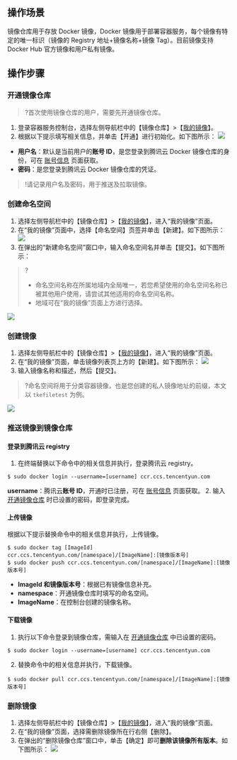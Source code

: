 ## 操作场景
镜像仓库用于存放 Docker 镜像，Docker 镜像用于部署容器服务，每个镜像有特定的唯一标识（镜像的 Registry 地址+镜像名称+镜像 Tag）。目前镜像支持 Docker Hub 官方镜像和用户私有镜像。

## 操作步骤

### 开通镜像仓库<span id="create"></span>
>?首次使用镜像仓库的用户，需要先开通镜像仓库。
>
1. 登录容器服务控制台，选择左侧导航栏中的【镜像仓库】>【[我的镜像](https://console.cloud.tencent.com/tke2/registry/user/self)】。
2. <span id="openDocker"></span>根据以下提示填写相关信息，并单击【开通】进行初始化。如下图所示：
![](https://main.qcloudimg.com/raw/eee4b432fe91f43a1f978963466e9b9c.png)
 - **用户名**：默认是当前用户的**账号 ID**，是您登录到腾讯云 Docker 镜像仓库的身份，可在 [账号信息](https://console.cloud.tencent.com/developer) 页面获取。
 - **密码**：是您登录到腾讯云 Docker 镜像仓库的凭证。
 >!请记录用户名及密码，用于推送及拉取镜像。

### 创建命名空间
1. 选择左侧导航栏中的【镜像仓库】>【[我的镜像](https://console.cloud.tencent.com/tke2/registry/user/self)】，进入“我的镜像”页面。
2. 在“我的镜像”页面中，选择【命名空间】页签并单击【新建】。如下图所示：
![](https://main.qcloudimg.com/raw/2e128e851e7dd5013d100c6769112328.png)
3. 在弹出的“新建命名空间”窗口中，输入命名空间名并单击【提交】。如下图所示：
>?
>- 命名空间名称在所属地域内全局唯一，若您希望使用的命名空间名称已被其他用户使用，请尝试其他适用的命名空间名称。
>- 地域可在“我的镜像”页面上方进行选择。
>
![](https://main.qcloudimg.com/raw/59c6ac7f6c6c234aeb28e7f20df42f2d.png)


### 创建镜像
1. 选择左侧导航栏中的【镜像仓库】>【[我的镜像](https://console.cloud.tencent.com/tke2/registry/user/self)】，进入“我的镜像”页面。
2. 在“我的镜像”页面，单击镜像列表页上方的【新建】。如下图所示：
![](https://main.qcloudimg.com/raw/0882cde3cef12e969866c2144e87adf3.png)
2. 输入镜像名称和描述，然后【提交】。
>?命名空间将用于分类容器镜像，也是您创建的私人镜像地址的前缀，本文以 `tkefiletest` 为例。
>
![](https://main.qcloudimg.com/raw/f0cb4461c28b24a165c74d4e6c7645be.png)

### 推送镜像到镜像仓库
#### 登录到腾讯云 registry
1. 在终端替换以下命令中的相关信息并执行，登录腾讯云 registry。
```
$ sudo docker login --username=[username] ccr.ccs.tencentyun.com
```
**username**：腾讯云**账号 ID**，开通时已注册，可在 [账号信息](https://console.cloud.tencent.com/developer) 页面获取。
2. 输入 [开通镜像仓库](#create) 时已设置的密码，即登录完成。 

#### 上传镜像
根据以下提示替换命令中的相关信息并执行，上传镜像。
```
$ sudo docker tag [ImageId] ccr.ccs.tencentyun.com/[namespace]/[ImageName]:[镜像版本号]
$ sudo docker push ccr.ccs.tencentyun.com/[namespace]/[ImageName]:[镜像版本号]
```
- **ImageId 和镜像版本号**：根据已有镜像信息补充。
- **namespace**：开通镜像仓库时填写的命名空间。
- **ImageName**：在控制台创建的镜像名称。


#### 下载镜像
1. 执行以下命令登录到镜像仓库，需输入在 [开通镜像仓库](#create) 中已设置的密码。
```
$ sudo docker login --username=[username] ccr.ccs.tencentyun.com
```
2. 替换命令中的相关信息并执行，下载镜像。
```
$ sudo docker pull ccr.ccs.tencentyun.com/[namespace]/[ImageName]:[镜像版本号]
```

### 删除镜像
1. 选择左侧导航栏中的【镜像仓库】>【[我的镜像](https://console.cloud.tencent.com/tke2/registry/user/self)】，进入“我的镜像”页面。
2. 在“我的镜像”页面，选择需删除镜像所在行右侧【删除】。
3. 在弹出的“删除镜像仓库”窗口中，单击【确定】即可**删除该镜像所有版本**。如下图所示：
![](https://main.qcloudimg.com/raw/c85a9111d8756895d9b265ae7379800b.png)
